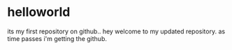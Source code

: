 # helloworld
its my first repository on github..
hey welcome to my updated repository.
as time passes i'm getting the github.
